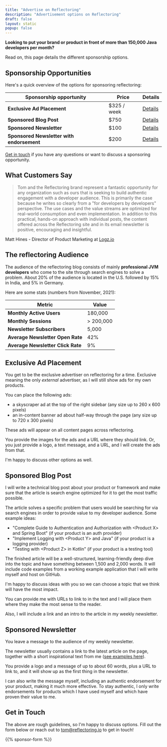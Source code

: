 ```yaml
---
title: "Advertise on Reflectoring"
description: "Advertisement options on Reflectoring"
draft: false
layout: static
popup: false
---
```


**Looking to put your brand or product in front of more than 150,000 Java developers per month?** 

Read on, this page details the different sponsorship options.

## Sponsorship Opportunities

Here's a quick overview of the options for sponsoring reflectoring:

| Sponsorship opportunity                   | Price       | Details |
|-------------------------------------------|-------------|------------------------------------|
| **Exclusive Ad Placement**                | $325 / week | [Details](#exclusive-ad-placement) |
| **Sponsored Blog Post**                   | $750        |  [Details](#sponsored-blog-post) |
| **Sponsored Newsletter**                  | $100        | [Details](#sponsored-newsletter) |
| **Sponsored Newsletter with endorsement** | $200        | [Details](#sponsored-newsletter) |

[Get in touch](#get-in-touch) if you have any questions or want to discuss a sponsoring opportunity.

## What Customers Say

> Tom and the Reflectoring brand represent a fantastic opportunity for any organization such as ours that is seeking to build authentic engagement with a developer audience. This is primarily the case because he writes so clearly from a "for developers by developers" perspective. The use cases and the value streams are optimized for real-world consumption and even implementation. In addition to this practical, hands-on approach with individual posts, the content offered across the Reflectoring site and in its email newsletter is positive, encouraging and insightful.

Matt Hines - Director of Product Marketing at [Logz.io](https://logz.io)

## The reflectoring Audience

The audience of the reflectoring blog consists of mainly **professional JVM developers** who come to the site through search engines to solve a problem. About 20% of the audience is located in the U.S. followed by 15% in India, and 5% in Germany.

Here are some stats (numbers from November, 2021):

| Metric                             | Value     
|------------------------------------|-----------|
| **Monthly Active Users**           | 180,000   |
| **Monthly Sessions**           | > 200,000 |
| **Newsletter Subscribers**           | 5,000     |
| **Average Newsletter Open Rate**           | 42%       |
| **Average Newsletter Click Rate**           | 9%        |

## Exclusive Ad Placement

You get to be the exclusive advertiser on reflectoring for a time. Exclusive meaning the only *external* advertiser, as I will still show ads for my own products.

You can place the following ads:

* a skyscraper ad at the top of the right sidebar (any size up to 260 x 600 pixels)
* an in-content banner ad about half-way through the page (any size up to 720 x 300 pixels)

These ads will appear on all content pages across reflectoring.

You provide the images for the ads and a URL where they should link. Or, you just provide a logo, a text message, and a URL, and I will create the ads from that.

I'm happy to discuss other options as well.

## Sponsored Blog Post

I will write a technical blog post about your product or framework and make sure that the article is search engine optimized for it to get the most traffic possible.

The article solves a specific problem that users would be searching for via search engines in order to provide value to my developer audience. Some example ideas:

* "Complete Guide to Authentication and Authorization with &lt;Product X&gt; and Spring Boot" (if your product is an auth provider)
* "Implement Logging with &lt;Product Y&gt; and Java" (if your product is a logging provider)
* "Testing with &lt;Product Z&gt; in Kotlin" (if your product is a testing tool)

The finished article will be a well-structured, learning-friendly deep dive into the topic and have something between 1,500 and 2,000 words. It will include code examples from a working example application that I will write myself and host on GitHub.

I'm happy to discuss ideas with you so we can choose a topic that we think will have the most impact.

You can provide me with URLs to link to in the text and I will place them where they make the most sense to the reader.

Also, I will include a link and an intro to the article in my weekly newsletter.

## Sponsored Newsletter

You leave a message to the audience of my weekly newsletter.

The newsletter usually contains a link to the latest article on the page, together with a short inspirational text from me ([see examples here](/simplify)).

You provide a logo and a message of up to about 60 words, plus a URL to link to, and it will show up as the first thing in the newsletter.

I can also write the message myself, including an authentic endorsement for your product, making it much more effective. To stay authentic, I only write endorsements for products which I have used myself and which have proven their value to me.

## Get in Touch

The above are rough guidelines, so I'm happy to discuss options. Fill out the form below or reach out to [tom@reflectoring.io](mailto:tom@reflectoring.io) to get in touch!

{{% sponsor-form %}}